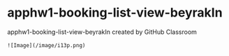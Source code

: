 # apphw1-booking-list-view-beyrakIn
apphw1-booking-list-view-beyrakIn created by GitHub Classroom


    ![Image](/image/i13p.png)

